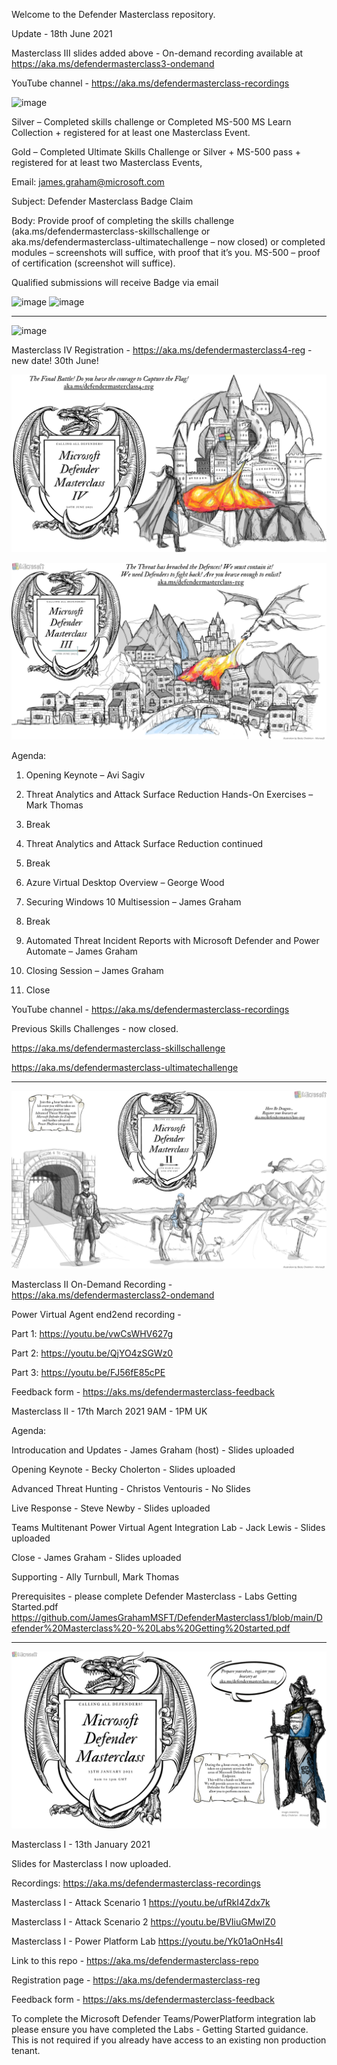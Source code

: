 Welcome to the Defender Masterclass repository. 

Update - 18th June 2021

Masterclass III slides added above - On-demand recording available at https://aka.ms/defendermasterclass3-ondemand

YouTube channel - https://aka.ms/defendermasterclass-recordings

![image](https://user-images.githubusercontent.com/58002777/123130607-cc934400-d444-11eb-8f7c-0995d68983ad.png)

Silver – Completed skills challenge or Completed MS-500 MS Learn Collection + registered for at least one Masterclass Event.

Gold –  Completed Ultimate Skills Challenge or Silver + MS-500 pass + registered for at least two Masterclass Events,

Email: james.graham@microsoft.com 

Subject: Defender Masterclass Badge Claim

Body: Provide proof of completing the skills challenge (aka.ms/defendermasterclass-skillschallenge or aka.ms/defendermasterclass-ultimatechallenge – now closed) or completed modules – screenshots will suffice, with proof that it’s you. MS-500 – proof of certification (screenshot will suffice).

Qualified submissions will receive Badge via email

![image](https://user-images.githubusercontent.com/58002777/123130409-ac638500-d444-11eb-9a0c-751737a2db81.png)
![image](https://user-images.githubusercontent.com/58002777/123130471-b08fa280-d444-11eb-9984-55d945d3fbcb.png)

----------------------------------------------------------------

![image](https://user-images.githubusercontent.com/58002777/123130097-64446280-d444-11eb-9209-24a3eb0322d8.png)


Masterclass IV Registration - https://aka.ms/defendermasterclass4-reg - new date! 30th June!

![image](https://github.com/JamesGrahamMSFT/DefenderMasterclass1/blob/main/Defender%20Masterclass%204%20-%20Image%20Final.png)

![image](https://github.com/JamesGrahamMSFT/DefenderMasterclass1/blob/main/Defender%20Masterclass%203%20-%20Image%20Updated.png)

Agenda:

1. Opening Keynote – Avi Sagiv

2. Threat Analytics and Attack Surface Reduction Hands-On Exercises – Mark Thomas

3. Break 

4. Threat Analytics and Attack Surface Reduction continued

5. Break

6. Azure Virtual Desktop Overview – George Wood

7. Securing Windows 10 Multisession – James Graham

8. Break

9. Automated Threat Incident Reports with Microsoft Defender and Power Automate – James Graham

10. Closing Session – James Graham

11. Close

YouTube channel - https://aka.ms/defendermasterclass-recordings

Previous Skills Challenges - now closed. 

https://aka.ms/defendermasterclass-skillschallenge

https://aka.ms/defendermasterclass-ultimatechallenge

------------------------------------------------------------------------------------------------------------------
![image](https://github.com/JamesGrahamMSFT/DefenderMasterclass1/blob/main/Defender%20Masterclass%202%20-%20Image%20Final.png)

Masterclass II On-Demand Recording - https://aka.ms/defendermasterclass2-ondemand

Power Virtual Agent end2end recording - 

Part 1: https://youtu.be/vwCsWHV627g

Part 2: https://youtu.be/QjYO4zSGWz0

Part 3: https://youtu.be/FJ56fE85cPE

Feedback form - https://aks.ms/defendermasterclass-feedback

Masterclass II - 17th March 2021 9AM - 1PM UK

Agenda:

Introducation and Updates - James Graham (host) - Slides uploaded

Opening Keynote - Becky Cholerton - Slides uploaded

Advanced Threat Hunting - Christos Ventouris - No Slides

Live Response - Steve Newby - Slides uploaded

Teams Multitenant Power Virtual Agent Integration Lab - Jack Lewis - Slides uploaded

Close - James Graham - Slides uploaded

Supporting - Ally Turnbull, Mark Thomas

Prerequisites - please complete Defender Masterclass - Labs Getting Started.pdf https://github.com/JamesGrahamMSFT/DefenderMasterclass1/blob/main/Defender%20Masterclass%20-%20Labs%20Getting%20started.pdf

----------------------------------------------------------------------------------------------------

![image](https://github.com/JamesGrahamMSFT/DefenderMasterclass1/blob/main/Defender%20Masterclass%201%20-%20Image%20Final.png)

Masterclass I - 13th January 2021

Slides for Masterclass I now uploaded.

Recordings: https://aka.ms/defendermasterclass-recordings

Masterclass I - Attack Scenario 1 https://youtu.be/ufRkI4Zdx7k

Masterclass I - Attack Scenario 2 https://youtu.be/BVIiuGMwlZ0

Masterclass I - Power Platform Lab https://youtu.be/Yk01aOnHs4I

Link to this repo - https://aka.ms/defendermasterclass-repo

Registration page - https://aka.ms/defendermasterclass-reg

Feedback form - https://aks.ms/defendermasterclass-feedback


To complete the Microsoft Defender Teams/PowerPlatform integration lab please ensure you have completed the Labs - Getting Started guidance. This is not required if you already have access to an existing non production tenant. 



